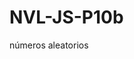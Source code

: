 # NVL-JS-P10b
números aleatorios

<!DOCTYPE html>
<html lang="en">
<head>
    <meta charset="UTF-8">
    <meta name="viewport" content="width=device-width, initial-scale=1.0">
    <title>Números aleatorios</title>
</head>
<body>
    <script>
        var impares=[], pares=[];
        for(var i= 0; i<50;i++){
            var numero= Math.floor(Math.random() *100);
            if (numero%2==0)
            pares.push(numero);
            else
            impares.push(numero);
            console.log(numero);

        }
        
    </script>
    
</body>
</html>
